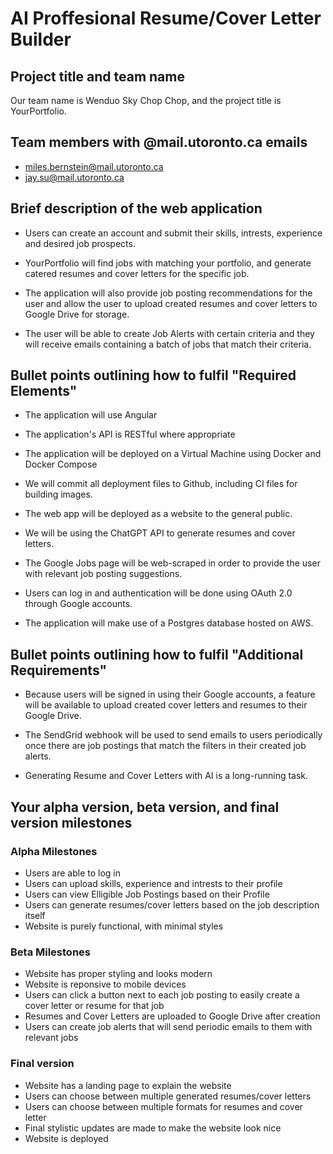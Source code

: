 # AI Proffesional Resume/Cover Letter Builder

## Project title and team name

Our team name is Wenduo Sky Chop Chop, and the project title is YourPortfolio.

## Team members with @mail.utoronto.ca emails

- miles.bernstein@mail.utoronto.ca
- jay.su@mail.utoronto.ca

## Brief description of the web application

- Users can create an account and submit their skills, intrests, experience and desired job prospects.

- YourPortfolio will find jobs with matching your portfolio, and generate catered resumes and cover letters for the specific job.

- The application will also provide job posting recommendations for the user and allow the user to upload created resumes and cover letters to Google Drive for storage.

- The user will be able to create Job Alerts with certain criteria and they will receive emails containing a batch of jobs that match their criteria.

## Bullet points outlining how to fulfil "Required Elements"

- The application will use Angular

- The application's API is RESTful where appropriate

- The application will be deployed on a Virtual Machine using Docker and Docker Compose

- We will commit all deployment files to Github, including CI files for building images.

- The web app will be deployed as a website to the general public.

- We will be using the ChatGPT API to generate resumes and cover letters.

- The Google Jobs page will be web-scraped in order to provide the user with relevant job posting suggestions.

- Users can log in and authentication will be done using OAuth 2.0 through Google accounts.

- The application will make use of a Postgres database hosted on AWS.

## Bullet points outlining how to fulfil "Additional Requirements"

- Because users will be signed in using their Google accounts, a feature will be available to upload created cover letters and resumes to their Google Drive.

- The SendGrid webhook will be used to send emails to users periodically once there are job postings that match the filters in their created job alerts.

- Generating Resume and Cover Letters with AI is a long-running task.

## Your alpha version, beta version, and final version milestones

### Alpha Milestones

- Users are able to log in
- Users can upload skills, experience and intrests to their profile
- Users can view Elligible Job Postings based on their Profile
- Users can generate resumes/cover letters based on the job description itself
- Website is purely functional, with minimal styles

### Beta Milestones

- Website has proper styling and looks modern
- Website is reponsive to mobile devices
- Users can click a button next to each job posting to easily create a cover letter or resume for that job
- Resumes and Cover Letters are uploaded to Google Drive after creation
- Users can create job alerts that will send periodic emails to them with relevant jobs

### Final version

- Website has a landing page to explain the website
- Users can choose between multiple generated resumes/cover letters
- Users can choose between multiple formats for resumes and cover letter
- Final stylistic updates are made to make the website look nice
- Website is deployed

